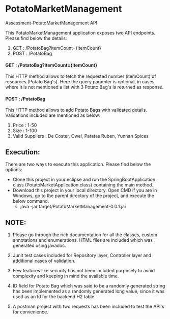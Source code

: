 # PotatoMarketManagement
Assessment-PotatoMarketManagement API

This PotatoMarketManagement application exposes two API endpoints. Please find below the details:
1. GET : /PotatoBag?itemCount={itemCount}
2. POST : /PotatoBag

#### GET : /PotatoBag?itemCount={itemCount}
This HTTP method allows to fetch the requested number (itemCount) of resources (Potato Bag's). Here the query paramter is optional, in cases where it is not mentioned a list with 3 Potato Bag's is returned as response.

#### POST : /PotatoBag
This HTTP method allows to add Potato Bags with validated details. Validations included are mentioned as below:
1. Price : 1-50
2. Size : 1-100
3. Valid Suppliers : De Coster, Owel, Patatas Ruben, Yunnan Spices


Execution:
-------------
There are two ways to execute this application. Please find below the options:
* Clone this project in your eclipse and run the SpringBootApplication class (PotatoMarketApplication.class) containing the main method.
* Download this project in your local directory. Open CMD if you are in Windows, go to the parent directory of the project, and execute the below command.
    * java -jar target/PotatoMarketManagement-0.0.1.jar

NOTE:
-----

1. Please go through the rich documentation for all the classes, custom annotations and enumerations. HTML files are included which was generated using javadoc.

2. Junit test cases included for Repository layer, Controller layer and additional cases of validation.

3. Few features like security has not been included purposely to avoid complexity and keeping in mind the available time.

4. ID field for Potato Bag which was said to be a randomly generated string has been implemented as a randomly generated long value, since it was used as an Id for the backend H2 table.

5. A postman project with two requests has been included to test the API's for convenience. 
